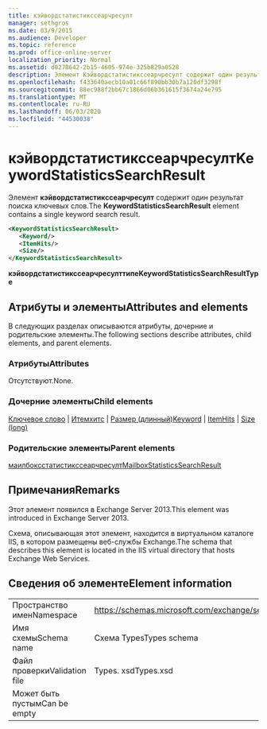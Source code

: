```yaml
---
title: кэйвордстатистикссеарчресулт
manager: sethgros
ms.date: 03/9/2015
ms.audience: Developer
ms.topic: reference
ms.prod: office-online-server
localization_priority: Normal
ms.assetid: d0278642-2b15-4605-974e-325b829a0528
description: Элемент Кэйвордстатистикссеарчресулт содержит один результат поиска ключевых слов.
ms.openlocfilehash: f433640aecb10a01c66f890bb30b7a120df3298f
ms.sourcegitcommit: 88ec988f2bb67c1866d06b361615f3674a24e795
ms.translationtype: MT
ms.contentlocale: ru-RU
ms.lasthandoff: 06/03/2020
ms.locfileid: "44530038"
---
```

# <a name="keywordstatisticssearchresult"></a><span data-ttu-id="a1f97-103">кэйвордстатистикссеарчресулт</span><span class="sxs-lookup"><span data-stu-id="a1f97-103">KeywordStatisticsSearchResult</span></span>

<span data-ttu-id="a1f97-104">Элемент **кэйвордстатистикссеарчресулт** содержит один результат поиска ключевых слов.</span><span class="sxs-lookup"><span data-stu-id="a1f97-104">The **KeywordStatisticsSearchResult** element contains a single keyword search result.</span></span> 
  

  
```XML
<KeywordStatisticsSearchResult>
   <Keyword/>
   <ItemHits/>
   <Size/>
</KeywordStatisticsSearchResult>
```

 <span data-ttu-id="a1f97-105">**кэйвордстатистикссеарчресулттипе**</span><span class="sxs-lookup"><span data-stu-id="a1f97-105">**KeywordStatisticsSearchResultType**</span></span>
## <a name="attributes-and-elements"></a><span data-ttu-id="a1f97-106">Атрибуты и элементы</span><span class="sxs-lookup"><span data-stu-id="a1f97-106">Attributes and elements</span></span>

<span data-ttu-id="a1f97-107">В следующих разделах описываются атрибуты, дочерние и родительские элементы.</span><span class="sxs-lookup"><span data-stu-id="a1f97-107">The following sections describe attributes, child elements, and parent elements.</span></span>
  
### <a name="attributes"></a><span data-ttu-id="a1f97-108">Атрибуты</span><span class="sxs-lookup"><span data-stu-id="a1f97-108">Attributes</span></span>

<span data-ttu-id="a1f97-109">Отсутствуют.</span><span class="sxs-lookup"><span data-stu-id="a1f97-109">None.</span></span>
  
### <a name="child-elements"></a><span data-ttu-id="a1f97-110">Дочерние элементы</span><span class="sxs-lookup"><span data-stu-id="a1f97-110">Child elements</span></span>

<span data-ttu-id="a1f97-111">[Ключевое слово](keyword.md)  |  [Итемхитс](itemhits.md)  |  [Размер (длинный)](size-long.md)</span><span class="sxs-lookup"><span data-stu-id="a1f97-111">[Keyword](keyword.md) | [ItemHits](itemhits.md) | [Size (long)](size-long.md)</span></span>
  
### <a name="parent-elements"></a><span data-ttu-id="a1f97-112">Родительские элементы</span><span class="sxs-lookup"><span data-stu-id="a1f97-112">Parent elements</span></span>

[<span data-ttu-id="a1f97-113">маилбоксстатистикссеарчресулт</span><span class="sxs-lookup"><span data-stu-id="a1f97-113">MailboxStatisticsSearchResult</span></span>](mailboxstatisticssearchresult.md)
  
## <a name="remarks"></a><span data-ttu-id="a1f97-114">Примечания</span><span class="sxs-lookup"><span data-stu-id="a1f97-114">Remarks</span></span>

<span data-ttu-id="a1f97-115">Этот элемент появился в Exchange Server 2013.</span><span class="sxs-lookup"><span data-stu-id="a1f97-115">This element was introduced in Exchange Server 2013.</span></span>
  
<span data-ttu-id="a1f97-116">Схема, описывающая этот элемент, находится в виртуальном каталоге IIS, в котором размещены веб-службы Exchange.</span><span class="sxs-lookup"><span data-stu-id="a1f97-116">The schema that describes this element is located in the IIS virtual directory that hosts Exchange Web Services.</span></span>
  
## <a name="element-information"></a><span data-ttu-id="a1f97-117">Сведения об элементе</span><span class="sxs-lookup"><span data-stu-id="a1f97-117">Element information</span></span>

|||
|:-----|:-----|
|<span data-ttu-id="a1f97-118">Пространство имен</span><span class="sxs-lookup"><span data-stu-id="a1f97-118">Namespace</span></span>  <br/> |https://schemas.microsoft.com/exchange/services/2006/types  <br/> |
|<span data-ttu-id="a1f97-119">Имя схемы</span><span class="sxs-lookup"><span data-stu-id="a1f97-119">Schema name</span></span>  <br/> |<span data-ttu-id="a1f97-120">Схема Types</span><span class="sxs-lookup"><span data-stu-id="a1f97-120">Types schema</span></span>  <br/> |
|<span data-ttu-id="a1f97-121">Файл проверки</span><span class="sxs-lookup"><span data-stu-id="a1f97-121">Validation file</span></span>  <br/> |<span data-ttu-id="a1f97-122">Types. xsd</span><span class="sxs-lookup"><span data-stu-id="a1f97-122">Types.xsd</span></span>  <br/> |
|<span data-ttu-id="a1f97-123">Может быть пустым</span><span class="sxs-lookup"><span data-stu-id="a1f97-123">Can be empty</span></span>  <br/> ||
   

